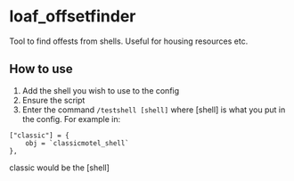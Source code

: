 # loaf_offsetfinder
Tool to find offests from shells. Useful for housing resources etc.

## How to use
1. Add the shell you wish to use to the config
2. Ensure the script
3. Enter the command `/testshell [shell]` where \[shell] is what you put in the config. For example in: 
```
["classic"] = {
    obj = `classicmotel_shell`
},
``` 
classic would be the \[shell]

